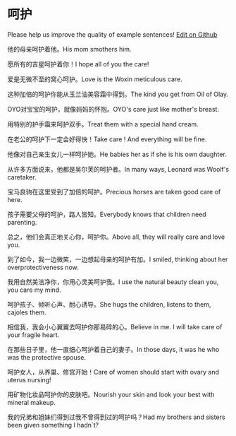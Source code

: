 # 呵护

Please help us improve the quality of example sentences! [Edit on Github](https://github.com/jiyushe/jiyu-example-sentence-source/blob/main/chinese/hehu_1.md)

<p><span class="chinese">他的母亲呵护着他。</span><span class="english">His mom smothers him.</span></p>

<p><span class="chinese">愿所有的吉星呵护着你！</span><span class="english">I hope all of you the care!</span></p>

<p><span class="chinese">爱是无微不至的窝心呵护。</span><span class="english">Love is the Woxin meticulous care.</span></p>

<p><span class="chinese">这种加倍的呵护你能从玉兰油美容霜中得到。</span><span class="english">The kind you get from Oil of Olay.</span></p>

<p><span class="chinese">OYO对宝宝的呵护，就像妈妈的怀抱。</span><span class="english">OYO's care just like mother's breast.</span></p>

<p><span class="chinese">用特别的护手霜来呵护双手。</span><span class="english">Treat them with a special hand cream.</span></p>

<p><span class="chinese">在老公的呵护下一定会好得快！</span><span class="english">Take care ! And everything will be fine.</span></p>

<p><span class="chinese">他像对自己亲生女儿一样呵护她。</span><span class="english">He babies her as if she is his own daughter.</span></p>

<p><span class="chinese">从许多方面说来，他都是吴尔芙的呵护者。</span><span class="english">In many ways, Leonard was Woolf's caretaker.</span></p>

<p><span class="chinese">宝马良驹在这里受到了加倍的呵护。</span><span class="english">Precious horses are taken good care of here.</span></p>

<p><span class="chinese">孩子需要父母的呵护，路人皆知。</span><span class="english">Everybody knows that children need parenting.</span></p>

<p><span class="chinese">总之，他们会真正地关心你，呵护你。</span><span class="english">Above all, they will really care and love you.</span></p>

<p><span class="chinese">到了如今，我一边微笑，一边想起母亲的呵护有加。</span><span class="english">I smiled, thinking about her overprotectiveness now.</span></p>

<p><span class="chinese">我用自然美洁净你，你用心灵美呵护我。</span><span class="english">I use the natural beauty clean you, you care my mind.</span></p>

<p><span class="chinese">呵护孩子、倾听心声、耐心诱导。</span><span class="english">She hugs the children, listens to them, cajoles them.</span></p>

<p><span class="chinese">相信我，我会小心翼翼去呵护你那易碎的心。</span><span class="english">Believe in me. I will take care of your fragile heart.</span></p>

<p><span class="chinese">在那些日子里，他一直细心呵护着自己的妻子。</span><span class="english">In those days, it was he who was the protective spouse.</span></p>

<p><span class="chinese">呵护女人，从养巢、修宫开始！</span><span class="english">Care of women should start with ovary and uterus nursing!</span></p>

<p><span class="chinese">用矿物化妆品呵护你的皮肤吧。</span><span class="english">Nourish your skin and look your best with mineral makeup.</span></p>

<p><span class="chinese">我的兄弟和姐妹们得到过我不曾得到过的呵护吗？</span><span class="english">Had my brothers and sisters been given something I hadn`t?</span></p>


